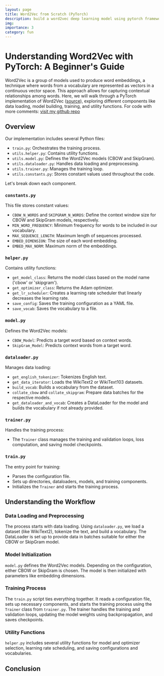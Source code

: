 ```yaml
---
layout: page
title: Word2Vec from Scratch (PyTorch)
description: build a word2vec deep learning model using pytorch framework
img: 
importance: 3
category: fun
---
```


# Understanding Word2Vec with PyTorch: A Beginner's Guide

Word2Vec is a group of models used to produce word embeddings, a technique where words from a vocabulary are represented as vectors in a continuous vector space. This approach allows for capturing contextual relationships among words. Here, we will walk through a PyTorch implementation of Word2Vec ([source](https://github.com/OlgaChernytska/word2vec-pytorch/tree/main)), exploring different components like data loading, model building, training, and utility functions.
For code with more comments: [visit my github repo](https://github.com/hyeniii/word2vec_from_scratch_pytorch)

## Overview

Our implementation includes several Python files:

- `train.py`: Orchestrates the training process.
- `utils.helper.py`: Contains utility functions.
- `utils.model.py`: Defines the Word2Vec models (CBOW and SkipGram).
- `utils.dataloader.py`: Handles data loading and preprocessing.
- `utils.trainer.py`: Manages the training loop.
- `utils.constants.py`: Stores constant values used throughout the code.

Let's break down each component.

### `constants.py`

This file stores constant values:

- `CBOW_N_WORDS` and `SKIPGRAM_N_WORDS`: Define the context window size for CBOW and SkipGram models, respectively.
- `MIN_WORD_FREQUENCY`: Minimum frequency for words to be included in our vocabulary.
- `MAX_SEQUENCE_LENGTH`: Maximum length of sequences processed.
- `EMBED_DIMENSION`: The size of each word embedding.
- `EMBED_MAX_NORM`: Maximum norm of the embeddings.

### `helper.py`

Contains utility functions:

- `get_model_class`: Returns the model class based on the model name ('cbow' or 'skipgram').
- `get_optimizer_class`: Returns the Adam optimizer.
- `get_lr_scheduler`: Creates a learning rate scheduler that linearly decreases the learning rate.
- `save_config`: Saves the training configuration as a YAML file.
- `save_vocab`: Saves the vocabulary to a file.

### `model.py`

Defines the Word2Vec models:

- `CBOW_Model`: Predicts a target word based on context words.
- `SkipGram_Model`: Predicts context words from a target word.

### `dataloader.py`

Manages data loading:

- `get_english_tokenizer`: Tokenizes English text.
- `get_data_iterator`: Loads the WikiText2 or WikiText103 datasets.
- `build_vocab`: Builds a vocabulary from the dataset.
- `collate_cbow` and `collate_skipgram`: Prepare data batches for the respective models.
- `get_dataloader_and_vocab`: Creates a DataLoader for the model and builds the vocabulary if not already provided.

### `trainer.py`

Handles the training process:

- The `Trainer` class manages the training and validation loops, loss computation, and saving model checkpoints.

### `train.py`

The entry point for training:

- Parses the configuration file.
- Sets up directories, dataloaders, models, and training components.
- Initializes the `Trainer` and starts the training process.

## Understanding the Workflow

### Data Loading and Preprocessing

The process starts with data loading. Using `dataloader.py`, we load a dataset (like WikiText2), tokenize the text, and build a vocabulary. The DataLoader is set up to provide data in batches suitable for either the CBOW or SkipGram model.

### Model Initialization

`model.py` defines the Word2Vec models. Depending on the configuration, either CBOW or SkipGram is chosen. The model is then initialized with parameters like embedding dimensions.

### Training Process

The `train.py` script ties everything together. It reads a configuration file, sets up necessary components, and starts the training process using the `Trainer` class from `trainer.py`. The trainer handles the training and validation loops, updating the model weights using backpropagation, and saves checkpoints.

### Utility Functions

`helper.py` includes several utility functions for model and optimizer selection, learning rate scheduling, and saving configurations and vocabularies.

## Conclusion

